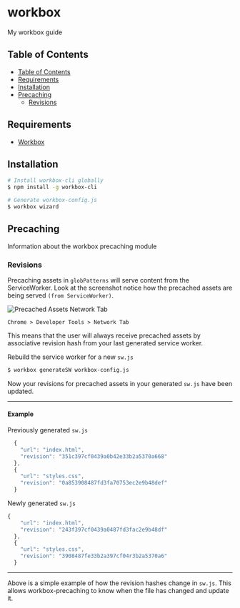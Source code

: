 # workbox

My workbox guide

## Table of Contents

- [Table of Contents](#table-of-contents)
- [Requirements](#requirements)
- [Installation](#installation)
- [Precaching](#precaching)
  - [Revisions](#revisions)

## Requirements

- [Workbox](https://developers.google.com/web/tools/workbox/)

## Installation

```bash
# Install workbox-cli globally
$ npm install -g workbox-cli

# Generate workbox-config.js
$ workbox wizard
```

## Precaching

Information about the workbox precaching module

### Revisions

Precaching assets in `globPatterns` will serve content from the ServiceWorker. Look at the screenshot notice how the precached assets are being served `(from ServiceWorker)`.

![Precached Assets Network Tab](https://github.com/dylantyates/js-lib/blob/master/workbox/screenshots/precached-assets-network-tab.png)

`Chrome > Developer Tools > Network Tab`

This means that the user will always receive precached assets by associative revision hash from your last generated service worker.

Rebuild the service worker for a new `sw.js`

```bash
$ workbox generateSW workbox-config.js
```

Now your revisions for precached assets in your generated `sw.js` have been updated.

<hr>

#### Example

Previously generated `sw.js`

```js
  {
    "url": "index.html",
    "revision": "351c397cf0439a0b42e33b2a5370a668"
  },
  {
    "url": "styles.css",
    "revision": "0a853908487fd3fa70753ec2e9b48def"
  }
```

Newly generated `sw.js`

```js
{
    "url": "index.html",
    "revision": "243f397cf0439a0487fd3fac2e9b48df"
  },
  {
    "url": "styles.css",
    "revision": "3908487fe33b2a397cf04r3b2a5370a6"
  }
```

<hr>

Above is a simple example of how the revision hashes change in `sw.js`. This allows workbox-precaching to know when the file has changed and update it.

